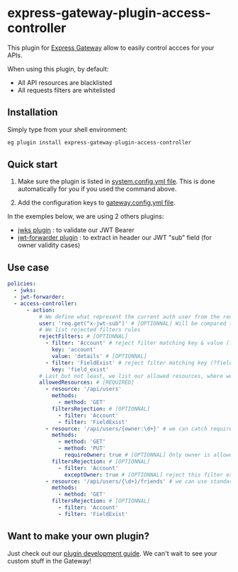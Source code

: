 # express-gateway-plugin-access-controller

This plugin for [Express Gateway](https://express-gateway.io) allow to easily control accces for your APIs.

When using this plugin, by default:

- All API resources are blacklisted
- All requests filters are whitelisted

## Installation

Simply type from your shell environment:

```bash
eg plugin install express-gateway-plugin-access-controller
```

## Quick start

1. Make sure the plugin is listed in [system.config.yml file](https://www.express-gateway.io/docs/configuration/system.config.yml/).
   This is done automatically for you if you used the command above.

2. Add the configuration keys to [gateway.config.yml file](https://www.express-gateway.io/docs/configuration/gateway.config.yml/).

In the exemples below, we are using 2 others plugins:

- [jwks plugin](https://github.com/DrMegavolt/express-gateway-plugin-jwks) : to validate our JWT Bearer
- [jwt-forwarder plugin](https://github.com/xavier-rodet/express-gateway-plugin-jwt-forwarder) : to extract in header our JWT "sub" field (for owner validity cases)

## Use case

```yaml
policies:
  - jwks:
  - jwt-forwarder:
  - access-controller:
      - action:
          # We define what represent the current auth user from the request (it will be evaled on runtime)
          user: 'req.get("x-jwt-sub")' # [OPTIONNAL] Will be compared to owner of the resource uri when using options like 'requireOwner' or 'exceptOwner'
          # We list rejected filters rules
          rejectFilters: # [OPTIONNAL]
            - filter: 'Account' # reject filter matching key & value (?account=details)
              key: 'account'
              value: 'details' # [OPTIONNAL]
            - filter: 'FieldExist' # reject filter matching key (?field_exist or ?field_exist=whatever)
              key: 'field_exist'
          # Last but not least, we list our allowed resources, where we can plug our desired rejected filters rules set above
          allowedResources: # [REQUIRED]
            - resource: '/api/users'
              methods:
                - method: 'GET'
              filtersRejection: # [OPTIONNAL]
                - filter: 'Account'
                - filter: 'FieldExist'
            - resource: '/api/users/{owner:\d+}' # we can catch required owner using "{owner:x}", we x is a standard regex pattern
              methods:
                - method: 'GET'
                - method: 'PUT'
                  requireOwner: true # [OPTIONNAL] Only owner is allowed to use this method
              filtersRejection: # [OPTIONNAL]
                - filter: 'Account'
                  exceptOwner: true # [OPTIONNAL] reject this filter excepted for owner
            - resource: '/api/users/{\d+}/friends' # we can use standard regex pattern inside "{}"
              methods:
                - method: 'GET'
              filtersRejection: # [OPTIONNAL]
                - filter: 'Account'
                - filter: 'FieldExist'
```

## Want to make your own plugin?

Just check out our [plugin development guide](https://www.express-gateway.io/docs/plugins/).
We can't wait to see your custom stuff in the Gateway!
